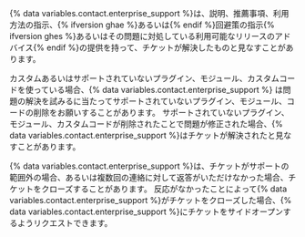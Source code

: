 {% data variables.contact.enterprise_support %}は、説明、推薦事項、利用方法の指示、{% ifversion ghae %}あるいは{% endif %}回避策の指示{% ifversion ghes %}あるいはその問題に対処している利用可能なリリースのアドバイス{% endif %}の提供を持って、チケットが解決したものと見なすことがあります。

カスタムあるいはサポートされていないプラグイン、モジュール、カスタムコードを使っている場合、{% data variables.contact.enterprise_support %} は問題の解決を試みるに当たってサポートされていないプラグイン、モジュール、コードの削除をお願いすることがあります。 サポートされていないプラグイン、モジュール、カスタムコードが削除されたことで問題が修正された場合、{% data variables.contact.enterprise_support %}はチケットが解決されたと見なすことがあります。

{% data variables.contact.enterprise_support %}は、チケットがサポートの範囲外の場合、あるいは複数回の連絡に対して返答がいただけなかった場合、チケットをクローズすることがあります。 反応がなかったことによって{% data variables.contact.enterprise_support %}がチケットをクローズした場合、{% data variables.contact.enterprise_support %}にチケットをサイドオープンするようリクエストできます。
